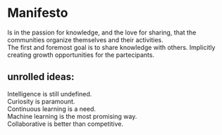 # Manifesto

Is in the passion for knowledge, and the love for sharing, that the communities organize themselves and their activities.    
The first and foremost goal is to share knowledge with others. Implicitly creating growth opportunities for the partecipants.    
    
    
    
## unrolled ideas:     
Intelligence is still undefined.     
Curiosity is paramount.     
Continuous learning is a need.     
Machine learning is the most promising way.     
Collaborative is better than competitive.     


